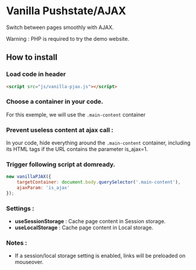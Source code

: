 # Vanilla Pushstate/AJAX

Switch between pages smoothly with AJAX.

Warning : PHP is required to try the demo website.

## How to install

### Load code in header

```html
<script src="js/vanilla-pjax.js"></script>
```
### Choose a container in your code.

For this exemple, we will use the `.main-content` container

### Prevent useless content at ajax call :

In your code, hide everything around the `.main-content` container, including its HTML tags if the URL contains the parameter is_ajax=1.

### Trigger following script at domready.

```js
new vanillaPJAX({
    targetContainer: document.body.querySelector('.main-content'),
    ajaxParam: 'is_ajax'
});
```

### Settings :

* **useSessionStorage** : Cache page content in Session storage.
* **useLocalStorage** : Cache page content in Local storage.


### Notes :

* If a session/local storage setting is enabled, links will be preloaded on mouseover.
